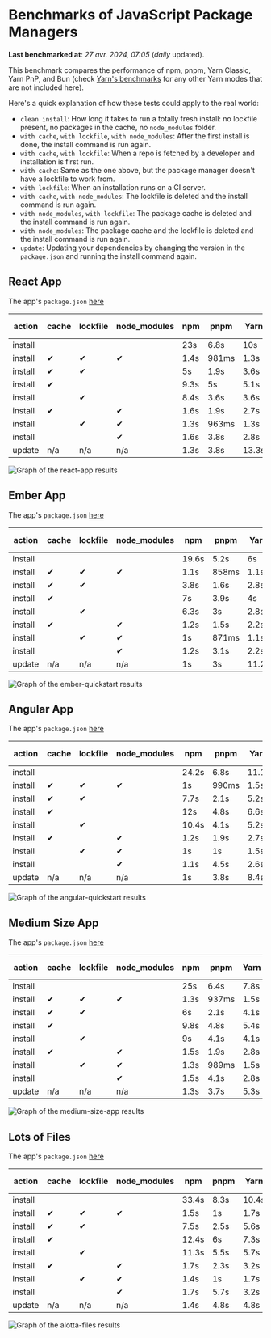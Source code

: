 # Benchmarks of JavaScript Package Managers

**Last benchmarked at**: _27 avr. 2024, 07:05_ (_daily_ updated).

This benchmark compares the performance of npm, pnpm, Yarn Classic, Yarn PnP, and Bun (check [Yarn's benchmarks](https://yarnpkg.com/benchmarks) for any other Yarn modes that are not included here).

Here's a quick explanation of how these tests could apply to the real world:

- `clean install`: How long it takes to run a totally fresh install: no lockfile present, no packages in the cache, no `node_modules` folder.
- `with cache`, `with lockfile`, `with node_modules`: After the first install is done, the install command is run again.
- `with cache`, `with lockfile`: When a repo is fetched by a developer and installation is first run.
- `with cache`: Same as the one above, but the package manager doesn't have a lockfile to work from.
- `with lockfile`: When an installation runs on a CI server.
- `with cache`, `with node_modules`: The lockfile is deleted and the install command is run again.
- `with node_modules`, `with lockfile`: The package cache is deleted and the install command is run again.
- `with node_modules`: The package cache and the lockfile is deleted and the install command is run again.
- `update`: Updating your dependencies by changing the version in the `package.json` and running the install command again.

## React App

The app's `package.json` [here](./fixtures/react-app/package.json)

| action  | cache | lockfile | node_modules| npm | pnpm | Yarn | Yarn PnP | Bun |
| ---     | ---   | ---      | ---         | --- | ---  | ---  | ---      | --- |
| install |       |          |             | 23s | 6.8s | 10s | 2.8s | 1.5s |
| install | ✔     | ✔        | ✔           | 1.4s | 981ms | 1.3s | n/a | 33ms |
| install | ✔     | ✔        |             | 5s | 1.9s | 3.6s | 1s | 427ms |
| install | ✔     |          |             | 9.3s | 5s | 5.1s | 2.5s | 490ms |
| install |       | ✔        |             | 8.4s | 3.6s | 3.6s | 1s | 393ms |
| install | ✔     |          | ✔           | 1.6s | 1.9s | 2.7s | n/a | 47ms |
| install |       | ✔        | ✔           | 1.3s | 963ms | 1.3s | n/a | 30ms |
| install |       |          | ✔           | 1.6s | 3.8s | 2.8s | n/a | 45ms |
| update  | n/a | n/a | n/a | 1.3s | 3.8s | 13.3s | 3.3s | 33ms |

<img alt="Graph of the react-app results" src="results/img/react-app.svg" />

## Ember App

The app's `package.json` [here](./fixtures/ember-quickstart/package.json)

| action  | cache | lockfile | node_modules| npm | pnpm | Yarn | Yarn PnP | Bun |
| ---     | ---   | ---      | ---         | --- | ---  | ---  | ---      | --- |
| install |       |          |             | 19.6s | 5.2s | 6s | 2.4s | 1.6s |
| install | ✔     | ✔        | ✔           | 1.1s | 858ms | 1.1s | n/a | 26ms |
| install | ✔     | ✔        |             | 3.8s | 1.6s | 2.8s | 969ms | 324ms |
| install | ✔     |          |             | 7s | 3.9s | 4s | 2s | 383ms |
| install |       | ✔        |             | 6.3s | 3s | 2.8s | 959ms | 307ms |
| install | ✔     |          | ✔           | 1.2s | 1.5s | 2.2s | n/a | 39ms |
| install |       | ✔        | ✔           | 1s | 871ms | 1.1s | n/a | 24ms |
| install |       |          | ✔           | 1.2s | 3.1s | 2.2s | n/a | 35ms |
| update  | n/a | n/a | n/a | 1s | 3s | 11.2s | 3.5s | 25ms |

<img alt="Graph of the ember-quickstart results" src="results/img/ember-quickstart.svg" />

## Angular App

The app's `package.json` [here](./fixtures/angular-quickstart/package.json)

| action  | cache | lockfile | node_modules| npm | pnpm | Yarn | Yarn PnP | Bun |
| ---     | ---   | ---      | ---         | --- | ---  | ---  | ---      | --- |
| install |       |          |             | 24.2s | 6.8s | 11.1s | 2.9s | 2s |
| install | ✔     | ✔        | ✔           | 1s | 990ms | 1.5s | n/a | 26ms |
| install | ✔     | ✔        |             | 7.7s | 2.1s | 5.2s | 1.3s | 744ms |
| install | ✔     |          |             | 12s | 4.8s | 6.6s | 2.4s | 789ms |
| install |       | ✔        |             | 10.4s | 4.1s | 5.2s | 1.3s | 716ms |
| install | ✔     |          | ✔           | 1.2s | 1.9s | 2.7s | n/a | 39ms |
| install |       | ✔        | ✔           | 1s | 1s | 1.5s | n/a | 23ms |
| install |       |          | ✔           | 1.1s | 4.5s | 2.6s | n/a | 39ms |
| update  | n/a | n/a | n/a | 1s | 3.8s | 8.4s | 2.6s | 27ms |

<img alt="Graph of the angular-quickstart results" src="results/img/angular-quickstart.svg" />

## Medium Size App

The app's `package.json` [here](./fixtures/medium-size-app/package.json)

| action  | cache | lockfile | node_modules| npm | pnpm | Yarn | Yarn PnP | Bun |
| ---     | ---   | ---      | ---         | --- | ---  | ---  | ---      | --- |
| install |       |          |             | 25s | 6.4s | 7.8s | 3s | 1.8s |
| install | ✔     | ✔        | ✔           | 1.3s | 937ms | 1.5s | n/a | 30ms |
| install | ✔     | ✔        |             | 6s | 2.1s | 4.1s | 1.2s | 478ms |
| install | ✔     |          |             | 9.8s | 4.8s | 5.4s | 2.5s | 472ms |
| install |       | ✔        |             | 9s | 4.1s | 4.1s | 1.2s | 447ms |
| install | ✔     |          | ✔           | 1.5s | 1.9s | 2.8s | n/a | 43ms |
| install |       | ✔        | ✔           | 1.3s | 989ms | 1.5s | n/a | 26ms |
| install |       |          | ✔           | 1.5s | 4.1s | 2.8s | n/a | 39ms |
| update  | n/a | n/a | n/a | 1.3s | 3.7s | 5.3s | 2.4s | 38ms |

<img alt="Graph of the medium-size-app results" src="results/img/medium-size-app.svg" />

## Lots of Files

The app's `package.json` [here](./fixtures/alotta-files/package.json)

| action  | cache | lockfile | node_modules| npm | pnpm | Yarn | Yarn PnP | Bun |
| ---     | ---   | ---      | ---         | --- | ---  | ---  | ---      | --- |
| install |       |          |             | 33.4s | 8.3s | 10.4s | 3.5s | 2.6s |
| install | ✔     | ✔        | ✔           | 1.5s | 1s | 1.7s | n/a | 39ms |
| install | ✔     | ✔        |             | 7.5s | 2.5s | 5.6s | 1.4s | 696ms |
| install | ✔     |          |             | 12.4s | 6s | 7.3s | 2.9s | 661ms |
| install |       | ✔        |             | 11.3s | 5.5s | 5.7s | 1.4s | 641ms |
| install | ✔     |          | ✔           | 1.7s | 2.3s | 3.2s | n/a | 57ms |
| install |       | ✔        | ✔           | 1.4s | 1s | 1.7s | n/a | 35ms |
| install |       |          | ✔           | 1.7s | 5.7s | 3.2s | n/a | 53ms |
| update  | n/a | n/a | n/a | 1.4s | 4.8s | 4.8s | 3s | 90ms |

<img alt="Graph of the alotta-files results" src="results/img/alotta-files.svg" />